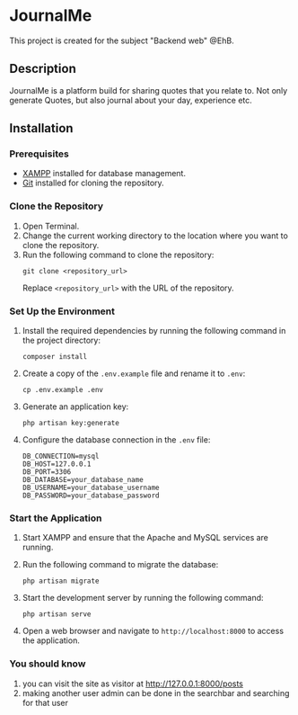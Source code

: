 # JournalMe 
This project is created for the subject "Backend web" @EhB. 

## Description
JournalMe is a platform build for sharing quotes that you relate to. Not only generate Quotes, but also journal about your day, experience etc. 
## Installation

### Prerequisites
- [XAMPP](https://www.apachefriends.org/index.html) installed for database management.
- [Git](https://git-scm.com/) installed for cloning the repository.

### Clone the Repository
1. Open Terminal.
2. Change the current working directory to the location where you want to clone the repository.
3. Run the following command to clone the repository:
    ```shell
    git clone <repository_url>
    ```
    Replace `<repository_url>` with the URL of the repository.

### Set Up the Environment
1. Install the required dependencies by running the following command in the project directory:
    ```shell
    composer install
    ```

2. Create a copy of the `.env.example` file and rename it to `.env`:
    ```shell
    cp .env.example .env
    ```

3. Generate an application key:
    ```shell
    php artisan key:generate
    ```

4. Configure the database connection in the `.env` file:
    ```shell
    DB_CONNECTION=mysql
    DB_HOST=127.0.0.1
    DB_PORT=3306
    DB_DATABASE=your_database_name
    DB_USERNAME=your_database_username
    DB_PASSWORD=your_database_password
    ```

### Start the Application
1. Start XAMPP and ensure that the Apache and MySQL services are running.

2. Run the following command to migrate the database:
    ```shell
    php artisan migrate
    ```

3. Start the development server by running the following command:
    ```shell
    php artisan serve
    ```

4. Open a web browser and navigate to `http://localhost:8000` to access the application.



### You should know

1. you can visit the site as visitor at http://127.0.0.1:8000/posts 
2. making another user admin can be done in the searchbar and searching for that user 
